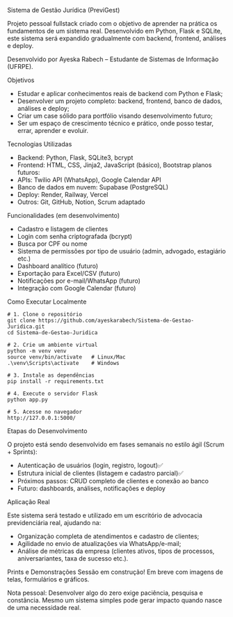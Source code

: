 Sistema de Gestão Jurídica (PreviGest)

Projeto pessoal fullstack criado com o objetivo de aprender na prática os fundamentos de um sistema real. Desenvolvido em Python, Flask e SQLite, este sistema será expandido gradualmente com backend, frontend, análises e deploy.

Desenvolvido por Ayeska Rabech – Estudante de Sistemas de Informação (UFRPE).

Objetivos

- Estudar e aplicar conhecimentos reais de backend com Python e Flask;
- Desenvolver um projeto completo: backend, frontend, banco de dados, análises e deploy;
- Criar um case sólido para portfólio visando desenvolvimento futuro;
- Ser um espaço de crescimento técnico e prático, onde posso testar, errar, aprender e evoluir.

Tecnologias Utilizadas

- Backend: Python, Flask, SQLite3, bcrypt
- Frontend: HTML, CSS, Jinja2, JavaScript (básico), Bootstrap
planos futuros: 
- APIs: Twilio API (WhatsApp), Google Calendar API
- Banco de dados em nuvem: Supabase (PostgreSQL)
- Deploy: Render, Railway, Vercel
- Outros: Git, GitHub, Notion, Scrum adaptado

Funcionalidades (em desenvolvimento)

- Cadastro e listagem de clientes
- Login com senha criptografada (bcrypt)
- Busca por CPF ou nome
- Sistema de permissões por tipo de usuário (admin, advogado, estagiário etc.)
- Dashboard analítico (futuro)
- Exportação para Excel/CSV (futuro)
- Notificações por e-mail/WhatsApp (futuro)
- Integração com Google Calendar (futuro)

Como Executar Localmente
```
# 1. Clone o repositório
git clone https://github.com/ayeskarabech/Sistema-de-Gestao-Juridica.git
cd Sistema-de-Gestao-Juridica

# 2. Crie um ambiente virtual
python -m venv venv
source venv/bin/activate   # Linux/Mac
.\venv\Scripts\activate    # Windows

# 3. Instale as dependências
pip install -r requirements.txt

# 4. Execute o servidor Flask
python app.py

# 5. Acesse no navegador
http://127.0.0.1:5000/
```


Etapas do Desenvolvimento

O projeto está sendo desenvolvido em fases semanais no estilo ágil (Scrum + Sprints):

- Autenticação de usuários (login, registro, logout)✅
- Estrutura inicial de clientes (listagem e cadastro parcial)✅
- Próximos passos: CRUD completo de clientes e conexão ao banco
- Futuro: dashboards, análises, notificações e deploy

Aplicação Real

Este sistema será testado e utilizado em um escritório de advocacia previdenciária real, ajudando na:

- Organização completa de atendimentos e cadastro de clientes;
- Agilidade no envio de atualizações via WhatsApp/e-mail;
- Análise de métricas da empresa (clientes ativos, tipos de processos, aniversariantes, taxa de sucesso etc.).

Prints e Demonstrações
Sessão em construção! Em breve com imagens de telas, formulários e gráficos.

Nota pessoal: Desenvolver algo do zero exige paciência, pesquisa e constância.
Mesmo um sistema simples pode gerar impacto quando nasce de uma necessidade real.
